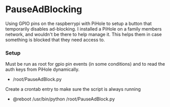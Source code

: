 # PauseAdBlocking
Using GPIO pins on the raspberrypi with PiHole to setup a button that temporarily disables ad-blocking. I installed a PiHole on a family members network, and wouldn't be there to help manage it. This helps them in case something is blocked that they need access to. 

### Setup
Must be run as root for gpio pin events (in some conditions) and to read the auth keys from PiHole dynamically. 
- /root/PauseAdBlock.py

Create a crontab entry to make sure the script is always running
- @reboot /usr/bin/python /root/PauseAdBlock.py

